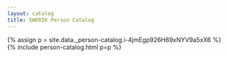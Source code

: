 ```yaml
---
layout: catalog
title: SWERIK Person Catalog
---
```

{% assign p = site.data._person-catalog.i-4jmEgp926H69xNYV9a5xX6 %}
{% include person-catalog.html p=p %}

